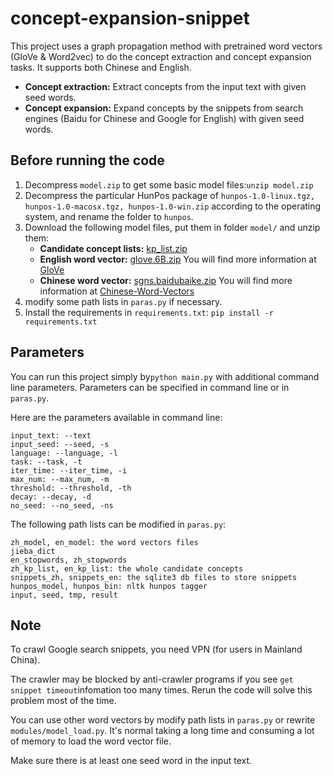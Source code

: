 # concept-expansion-snippet

This project uses a graph propagation method with pretrained word vectors (GloVe & Word2vec) to do the concept extraction and concept expansion tasks. It supports both Chinese and English.

- **Concept extraction:** Extract concepts from the input text with given seed words.
- **Concept expansion:** Expand concepts by the snippets from search engines (Baidu for Chinese and Google for English) with given seed words.

## Before running the code
1. Decompress `model.zip` to get some basic model files:`unzip model.zip`
2. Decompress the particular HunPos package of `hunpos-1.0-linux.tgz, hunpos-1.0-macosx.tgz, hunpos-1.0-win.zip` according to the operating system, and rename the folder to `hunpos`.
3. Download the following model files, put them in folder `model/` and unzip them:
   - **Candidate concept lists:** [kp_list.zip](http://lfs.aminer.cn/misc/moocdata/toolkit/kp_list.zip)
   - **English word vector:** [glove.6B.zip](http://lfs.aminer.cn/misc/moocdata/toolkit/glove.6B.zip) You will find more information at [GloVe](https://nlp.stanford.edu/projects/glove/)
   - **Chinese word vector:** [sgns.baidubaike.zip](http://lfs.aminer.cn/misc/moocdata/toolkit/sgns.baidubaike.zip) You will find more information at [Chinese-Word-Vectors](https://github.com/Embedding/Chinese-Word-Vectors)
4. modify some path lists in `paras.py` if necessary.
5. Install the requirements in `requirements.txt`: `pip install -r requirements.txt`

## Parameters

You can run this project simply by`python main.py` with additional command line parameters. Parameters can be specified in command line or in `paras.py`.

Here are the parameters available in command line:

```
input_text: --text
input_seed: --seed, -s
language: --language, -l
task: --task, -t
iter_time: --iter_time, -i
max_num: --max_num, -m
threshold: --threshold, -th
decay: --decay, -d
no_seed: --no_seed, -ns
```

The following path lists can be modified in `paras.py`:

```
zh_model, en_model: the word vectors files
jieba_dict
en_stopwords, zh_stopwords
zh_kp_list, en_kp_list: the whole candidate concepts
snippets_zh, snippets_en: the sqlite3 db files to store snippets
hunpos_model, hunpos_bin: nltk hunpos tagger
input, seed, tmp, result
```

## Note

To crawl Google search snippets, you need VPN (for users in Mainland China). 

The crawler may be blocked by anti-crawler programs if you see `get snippet timeout`infomation too many times. Rerun the code will solve this problem most of the time.

You can use other word vectors by modify path lists in `paras.py` or rewrite `modules/model_load.py`. It's normal taking a long time and consuming a lot of memory to load the word vector file.

Make sure there is at least one seed word in the input text.